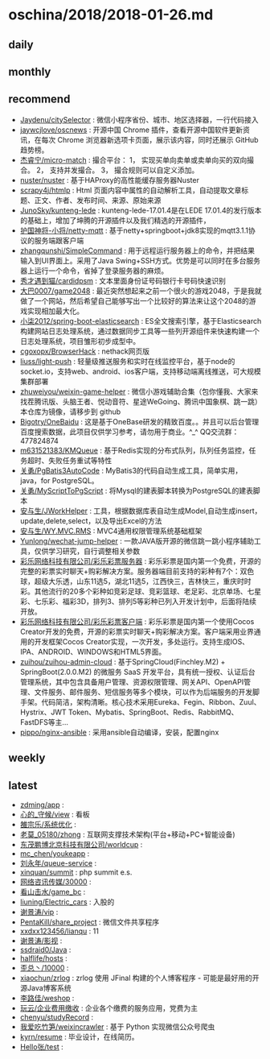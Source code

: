 # oschina/2018/2018-01-26.md



## daily



## monthly



## recommend

- [Jaydenu/citySelector](http://git.oschina.net/qfr_bz/citySelector) : 微信小程序省份、城市、地区选择器，一行代码接入
- [jaywcjlove/oscnews](http://git.oschina.net/jaywcjlove/oscnews) : 开源中国 Chrome 插件，查看开源中国软件更新资讯，在每次 Chrome 浏览器新选项卡页面，展示该内容，同时还展示 GitHub 趋势榜。
- [杰睿宁/micro-match](http://git.oschina.net/jeffreyning/micro-match) : 撮合平台： 1， 实现买单向卖单或卖单向买的双向撮合。 2， 支持并发撮合。 3， 撮合规则可以自定义添加。
- [nuster/nuster](http://git.oschina.net/nuster/nuster) : 基于HAProxy的高性能缓存服务器Nuster
- [scrapy4j/htmlp](http://git.oschina.net/scrapy4j/htmlp) : Html 页面内容中属性的自动解析工具，自动提取文章标题、正文、作者、发布时间、来源、原始来源
- [JunoSky/kunteng-lede](http://git.oschina.net/baidxi/kunteng-lede) : kunteng-lede-17.01.4是在LEDE 17.01.4的发行版本的基础上，增加了坤腾的开源插件以及我们精选的开源插件，
- [护国神将-小将/netty-mqtt](http://git.oschina.net/lxrzdy/iot_push) : 基于netty+springboot+jdk8实现的mqtt3.1.1协议的服务端跟客户端
- [zhangqunshi/SimpleCommand](http://git.oschina.net/zhangqunshi/SimpleCommand) : 用于远程运行服务器上的命令，并把结果输入到UI界面上。采用了Java Swing+SSH方式。优势是可以同时在多台服务器上运行一个命令，省掉了登录服务器的麻烦。
- [秀才遇到猫/cardidpsm](http://git.oschina.net/smirkcat/cardidpsm) : 文本里面身份证号码银行卡号码快速识别
- [大巴0007/game2048](http://git.oschina.net/daba0007/game2048) : 最近突然想起来之前一个很火的游戏2048，于是我就做了一个网站，然后希望自己能够写出一个比较好的算法来让这个2048的游戏实现相加最大化。
- [小柒2012/spring-boot-elasticsearch](http://git.oschina.net/52itstyle/spring-boot-elasticsearch) : ES全文搜索引擎，基于Elasticsearch构建网站日志处理系统，通过数据同步工具等一些列开源组件来快速构建一个日志处理系统，项目雏形初步成型中。
- [cgoxopx/BrowserHack](http://git.oschina.net/cgoxopx/BrowserHack) : nethack网页版
- [liuss/light-push](http://git.oschina.net/crafts/light-push) : 轻量级推送服务和实时在线监控平台，基于node的socket.io，支持web、android、ios客户端，支持移动端离线推送，可大规模集群部署
- [zhuweiyou/weixin-game-helper](http://git.oschina.net/npm/weixin-game-helper) : 微信小游戏辅助合集（包你懂我、大家来找茬腾讯版、头脑王者、悦动音符、星途WeGoing、腾讯中国象棋、跳一跳）本仓库为镜像，请移步到 github
- [Bigotry/OneBaidu](http://git.oschina.net/Bigotry/OneBaidu) : 这是基于OneBase研发的精致百度。。并且可以后台管理百度搜索数据，此项目仅供学习参考，请勿用于商业。^_^ QQ交流群：477824874
- [m631521383/KMQueue](http://git.oschina.net/iicode/KMQueue) : 基于Redis实现的分布式队列，队列任务监控，任务超时、失败任务重试等特性
- [关勇/PgBatis3AutoCode](http://git.oschina.net/tommygun/PgBatis3AutoCode) : MyBatis3的代码自动生成工具，简单实用，java，for PostgreSQL。
- [关勇/MyScriptToPgScript](http://git.oschina.net/tommygun/MyScriptToPgScript) : 将Mysql的建表脚本转换为PostgreSQL的建表脚本
- [安与生/JWorkHelper](http://git.oschina.net/anshengyu/JWorkHelper) : 工具，根据数据库表自动生成Model,自动生成insert，update,delete,select，以及导出Excel的方法
- [安与生/WY.MVC.RMS](http://git.oschina.net/anshengyu/WY.MVC.RMS) : ﻿MVC4通用权限管理系统基础框架
- [Yunlong/wechat-jump-helper](http://git.oschina.net/yunlong/wechat-jump-helper) : 一款JAVA版开源的微信跳一跳小程序辅助工具，仅供学习研究，自行调整相关参数
- [彩乐网络科技有限公司/彩乐彩票服务器](http://git.oschina.net/cailetech/lotteryserver) : 彩乐彩票是国内第一个免费，开源的完整的彩票实时聊天+购彩解决方案。服务器端目前支持的彩种有7个：双色球，超级大乐透，山东11选5，湖北11选5，江西快三，吉林快三，重庆时时彩。其他流行的20多个彩种如竞彩足球、竞彩篮球、老足彩、北京单场、七星彩、七乐彩、福彩3D，排列3、排列5等彩种已列入开发计划中，后面将陆续开放。
- [彩乐网络科技有限公司/彩乐彩票客户端](http://git.oschina.net/cailetech/lotteryclient) : 彩乐彩票是国内第一个使用Cocos Creator开发的免费，开源的彩票实时聊天+购彩解决方案。客户端采用业界通用的开发框架Cocos Creator实现，一次开发，多处运行。支持生成IOS、IPA、ANDROID、WINDOWS和HTML5界面。
- [zuihou/zuihou-admin-cloud](http://git.oschina.net/zuihou111/zuihou-admin-cloud) : 基于SpringCloud(Finchley.M2) + SpringBoot(2.0.0.M2) 的微服务 SaaS 开发平台，具有统一授权、认证后台管理系统，其中包含具备用户管理、资源权限管理、网关API、OpenAPI管理、文件服务、邮件服务、短信服务等多个模块，可以作为后端服务的开发脚手架。代码简洁，架构清晰。核心技术采用Eureka、Fegin、Ribbon、Zuul、Hystrix、JWT Token、Mybatis、SpringBoot、Redis、RabbitMQ、FastDFS等主...
- [pippo/nginx-ansible](http://git.oschina.net/pippozq/nginx-ansible) : 采用ansible自动编译，安装，配置nginx


## weekly



## latest

- [zdming/app](http://git.oschina.net/wsdet/app) : 
- [心的_守候/view](http://git.oschina.net/shaoalan/board) : 看板
- [雒宗乐/系统优化](http://git.oschina.net/luozongle/xtyh) : 
- [老莫_05180/zhong](http://git.oschina.net/zteas/zhong) : 互联网支撑技术架构(平台+移动+PC+智能设备)
- [东茂鹏博北京科技有限公司/worldcup](http://git.oschina.net/dmpb/worldcup) : 
- [mc_chen/youkeapp](http://git.oschina.net/FenFaXiaoQingNian/youkeapp) : 
- [刘永年/queue-service](http://git.oschina.net/ii8080/queue-service) : 
- [xinquan/summit](http://git.oschina.net/xinquan/summit) : php summit e.s.
- [网络咨讯传媒/30000](http://git.oschina.net/vipspz/30000) : 
- [看山击水/game_bc](http://git.oschina.net/kanshanjishui/game_bc) : 
- [liuning/Electric_cars](http://git.oschina.net/Ad578596226/Electric_cars) : 入股的
- [谢景涛/vip](http://git.oschina.net/XieJingTao/vip) : 
- [PentaKill/share_project](http://git.oschina.net/wanter_lin/share_project) : 微信文件共享程序
- [xxdxx123456/lianqu](http://git.oschina.net/xxdxx123456/lianqu) : 11
- [谢景涛/影视](http://git.oschina.net/XieJingTao/YingShi) : 
- [ssdraid0/Java](http://git.oschina.net/ssdraid0/Java) : 
- [halflife/hosts](http://git.oschina.net/halflife/hosts) : 
- [歪总丶/10000](http://git.oschina.net/wy521423/10000) : 
- [xiaochun/zrlog](http://git.oschina.net/94fzb/zrlog) : zrlog 使用 JFinal 构建的个人博客程序 - 可能是最好用的开源Java博客系统
- [李路佳/weshop](http://git.oschina.net/aiyamakakade/weshop) : 
- [玩云/企业费用缴收](http://git.oschina.net/TianJingMeiCheng_admin/work-Pay) : 企业各个缴费的服务应用，党费为主
- [chenyu/studyRecord](http://git.oschina.net/chenyu977564830/studyRecord) : 
- [我爱吃竹笋/weixincrawler](http://git.oschina.net/WoAiChiZhuSun/weixincrawler) : 基于 Python 实现微信公众号爬虫
- [kyrn/resume](http://git.oschina.net/kyrn/resume) : 毕业设计，在线简历。
- [Hello张/test](http://git.oschina.net/quite_z/test) : 